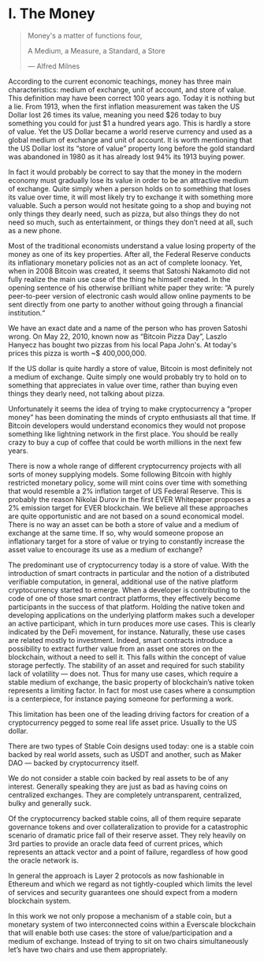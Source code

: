 # I. The Money

> Money's a matter of functions four,
>
> A Medium, a Measure, a Standard, a Store
>
> &#x20;   —  Alfred Milnes

According to the current economic teachings, money has three main characteristics: medium of exchange, unit of account, and store of value. This definition may have been correct 100 years ago. Today it is nothing but a lie. From 1913, when the first inflation measurement was taken the US Dollar lost 26 times its value, meaning you need $26 today to buy something you could for just $1 a hundred years ago. This is hardly a store of value. Yet the US Dollar became a world reserve currency and used as a global medium of exchange and unit of account. It is worth mentioning that the US Dollar lost its “store of value” property long before the gold standard was abandoned in 1980 as it has already lost 94% its 1913 buying power.

In fact it would probably be correct to say that the money in the modern economy must gradually lose its value in order to be an attractive medium of exchange. Quite simply when a person holds on to something that loses its value over time, it will most likely try to exchange it with something more valuable. Such a person would not hesitate going to a shop and buying not only things they dearly need, such as pizza, but also things they do not need so much, such as entertainment, or things they don’t need at all, such as a new phone.

Most of the traditional economists understand a value losing property of the money as one of its key properties. After all, the Federal Reserve conducts its inflationary monetary policies not as an act of complete loonacy. Yet, when in 2008 Bitcoin was created, it seems that Satoshi Nakamoto did not fully realize the main use case of the thing he himself created. In the opening sentence of his otherwise brilliant white paper they write:  “A purely peer-to-peer version of electronic cash would allow online payments to be sent directly from one party to another without going through a financial institution.“

We have an exact date and a name of the person who has proven Satoshi wrong. On May 22, 2010, known now as “Bitcoin Pizza Day”, Laszlo Hanyecz has bought two pizzas from his local Papa John's. At today's prices this pizza is worth \~$ 400,000,000.&#x20;

If the US dollar is quite hardly a store of value, Bitcoin is most definitely not a medium of exchange. Quite simply one would probably try to hold on to something that appreciates in value over time, rather than buying even things they dearly need, not talking about pizza.

Unfortunately it seems the idea of trying to make cryptocurrency a “proper money” has been dominating the minds of crypto enthusiasts all that time. If Bitcoin developers would understand economics they would not propose something like lightning network in the first place. You should be really crazy to buy a cup of coffee that could be worth millions in the next few years.

There is now a whole range of different cryptocurrency projects with all sorts of money supplying models. Some following Bitcoin with highly restricted monetary policy, some will mint coins over time with something that would resemble a 2% inflation target of US Federal Reserve. This is probably the reason Nikolai Durov in the first EVER Whitepaper proposes a 2% emission target for EVER blockchain. We believe all these approaches are quite opportunistic and are not based on a sound economical model. There is no way an asset can be both a store of value and a medium of exchange at the same time. If so, why would someone propose an inflationary target for a store of value or trying to constantly increase the asset value to encourage its use as a medium of exchange?&#x20;

The predominant use of cryptocurrency today is a store of value. With the introduction of smart contracts in particular and the notion of a distributed verifiable computation, in general, additional use of the native platform cryptocurrency started to emerge. When a developer is contributing to the code of one of those smart contract platforms, they effectively become  participants in the success of that platform. Holding the native token and developing applications on the underlying platform makes such a developer an active participant, which in turn produces more use cases. This is clearly indicated by the DeFi movement, for instance. Naturally, these use cases are related mostly to investment. Indeed, smart contracts introduce a possibility to extract further value from an asset one stores on the blockchain, without a need to sell it. This falls within the concept of value storage perfectly. The stability of an asset and required for such stability lack of volatility — does not. Thus for many use cases, which require a stable medium of exchange, the basic property of blockchain’s native token represents a limiting factor. In fact for most use cases where a consumption is a centerpiece, for instance paying someone for performing a work.

This limitation has been one of the leading driving factors for creation of a cryptocurrency pegged to some real life asset price. Usually to the US dollar.

There are two types of Stable Coin designs used today: one is a stable coin backed by real world assets, such as USDT and another, such as Maker DAO — backed by cryptocurrency itself.

We do not consider a stable coin backed by real assets to be of any interest. Generally speaking they are just as bad as having coins on centralized exchanges. They are completely untransparent, centralized, bulky and generally suck.

Of the cryptocurrency backed stable coins, all of them require separate governance tokens and over collateralization to provide for a catastrophic scenario of dramatic price fall of their reserve asset. They rely heavily on 3rd parties to provide an oracle data feed of current prices, which represents an attack vector and a point of failure, regardless of how good the oracle network is.

In general the approach is Layer 2 protocols as now fashionable in Ethereum and which we regard as not tightly-coupled which limits the level of services and security guarantees one should expect from a modern blockchain system.&#x20;

In this work we not only propose a mechanism of a stable coin, but  a monetary system of two interconnected coins within a Everscale blockchain that will enable both use cases: the store of value/participation and a medium of exchange. Instead of trying to sit on two chairs simultaneously let’s have two chairs and use them appropriately.
